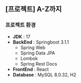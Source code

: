 ## [프로젝트] A-Z까지

### 프로젝트 환경
- **JDK** : 17
- **BackEnd** : Springboot 3.1.1
  - Spring Web
  - Spring Data JPA
  - Lombok
  - Spring Rest Docs
- **FrontEnd** : React
- **Database** : MySQL 8.0.32, H2


